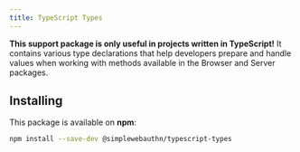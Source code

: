 ```yaml
---
title: TypeScript Types
---
```


**This support package is only useful in projects written in TypeScript!** It contains various type declarations that help developers prepare and handle values when working with methods available in
the Browser and Server packages.

## Installing

This package is available on **npm**:

```bash
npm install --save-dev @simplewebauthn/typescript-types
```

